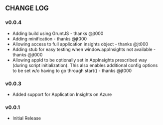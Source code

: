 ## CHANGE LOG

### v0.0.4
* Adding build using GruntJS - thanks @jt000
* Adding minification - thanks @jt000
* Allowing access to full application insights object - thanks @jt000
* Adding stub for easy testing when window.appInsights not available - thanks @jt000
* Allowing appId to be optionally set in AppInsights prescribed way (during script initialization). This also enables additional config options to be set w/o having to go through start() - thanks @jt000

### v0.0.3
* Added support for Application Insights on Azure

### v0.0.1
* Initial Release

